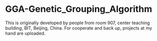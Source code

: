 # GGA-Genetic_Grouping_Algorithm

This is originally developed by people from room 907, center teaching building, BIT, Beijing, China. 
For cooperate and back up, projects at my hand are uploaded.
